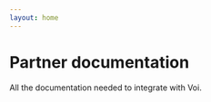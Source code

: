 ```yaml
---
layout: home
---
```

<h1>Partner documentation</h1>
<p>All the documentation needed to integrate with Voi.</p>